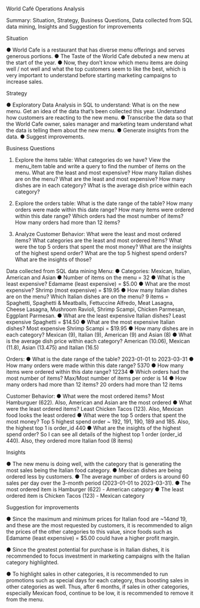 World Café Operations Analysis

Summary: 
Situation, Strategy, Business Questions, Data collected from SQL data mining, Insights and Suggestion for improvements

Situation

●	World Cafe is a restaurant that has diverse menu offerings and serves generous portions.
●	The Taste of the World Cafe debuted a new menu at the start of the year.
●	Now, they don’t know which menu items are doing well / not well and what the top customers seem to like the best, which is very important to understand before starting marketing campaigns to increase sales.

Strategy

●	Exploratory Data Analysis in SQL to understand:
What is on the new menu.
Get an idea of the data that’s been collected this year.
Understand how customers are reacting to the new menu.
●	Transcribe the data so that the World Cafe owner, sales manager and marketing team understand what the data is telling them about the new menu.
●	Generate insights from the data.
●	Suggest improvements.

Business Questions

1) Explore the items table:
What categories do we have?
View the menu_item table and write a query to find the number of items on the menu.
What are the least and most expensive?
How many Italian dishes are on the menu? What are the least and most expensive?
How many dishes are in each category? 
What is the average dish price within each category?

2) Explore the orders table:
What is the date range of the table?
How many orders were made within this date range?
How many items were ordered within this date range?
Which orders had the most number of items?
How many orders had more than 12 items?

3) Analyze Customer Behavior:
What were the least and most ordered items?
What categories are the least and most ordered items?
What were the top 5 orders that spent the most money?
What are the insights of the highest spend order?
What are the top 5 highest spend orders? What are the insights of those?

Data collected from SQL data mining
Menu:
●	Categories: Mexican, Italian, American and Asian
●	Number of items on the menu = 32
●	What is the least expensive? Edamame (least expensive) = $5.00
●	What are the most expensive? Shrimp (most expensive) = $19.95
●	How many Italian dishes are on the menu? Which Italian dishes are on the menu? 9 items = Spaghetti, Spaghetti & Meatballs, Fettuccine Alfredo, Meat Lasagna, Cheese Lasagna, Mushroom Ravioli, Shrimp Scampi, Chicken Parmesan, Eggplant Parmesan.
●	What are the least expensive Italian dishes? Least expensive Spaghetti = $14.50
●	What are the most expensive Italian dishes? Most expensive Shrimp Scampi = $19.95
●	How many dishes are in each category? Mexican (9), Italian (9), American (9) and Asian (8)
●	What is the average dish price within each category? American (10.06), Mexican (11.8), Asian (13.475) and Italian (16.5)

Orders:
●	What is the date range of the table? 2023-01-01 to 2023-03-31
●	How many orders were made within this date range? 5370
●	How many items were ordered within this date range? 12234 
●	Which orders had the most number of items? Max/Most number of items per order is 14
●	How many orders had more than 12 items? 20 orders had more than 12 items

Customer Behavior:
●	What were the most ordered items? Most Hamburguer (622). Also, American and Asian are the most ordered
●	What were the least ordered items? Least Chicken Tacos (123). Also, Mexican food looks the least ordered
●	What were the top 5 orders that spent the most money?  Top 5 highest spend order ~ 192, 191, 190, 189 and 185. Also, the highest top 1 is order_id 440
●	What are the insights of the highest spend order? So I can see all details of the highest top 1 order (order_id 440). Also, they ordered more Italian food (8 items)

Insights

●	The new menu is doing well, with the category that is generating the most sales being the Italian food category.
●	Mexican dishes are being ordered less by customers.
●	The average number of orders is around 60 sales per day over the 3-month period (2023-01-01 to 2023-03-31).
●	The most ordered item is Hamburger (622) - American category
●	The least ordered item is Chicken Tacos (123) - Mexican category

Suggestion for improvements

●	Since the maximum and minimum prices for Italian food are ~$14 and ~$19, and these are the most requested by customers, it is recommended to align the prices of the other categories to this value, since foods such as Edamame (least expensive) = $5.00 could have a higher profit margin.

●	Since the greatest potential for purchase is in Italian dishes, it is recommended to focus investment in marketing campaigns with the Italian category highlighted.

●	To highlight sales in other categories, it is recommended to run promotions such as special days for each category, thus boosting sales in other categories as well. Thus, after 6 months, if sales in other categories, especially Mexican food, continue to be low, it is recommended to remove it from the menu.
